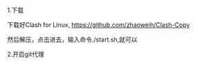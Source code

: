 1.下载

下载好Clash for Linux,
https://github.com/zhaoweih/Clash-Copy

然后解压，点击进去，输入命令./start.sh,就可以

2.开启git代理
